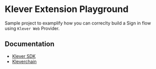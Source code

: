 
# Klever Extension Playground

Sample project to examplify how you can correclty build a Sign in flow using `Klever Web` Provider.


## Documentation

 - [Klever SDK](https://klever.gitbook.io/kleverchain-sdk/)
 - [Kleverchain](https://docs.klever.finance)